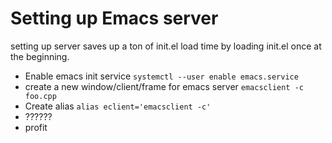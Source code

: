 # Setting up Emacs server
setting up server saves up a ton of init.el load time by loading init.el once at the beginning.
* Enable emacs init service
  ```systemctl --user enable emacs.service```
* create a new window/client/frame for emacs server
  ```emacsclient -c foo.cpp```
* Create alias
  ```alias eclient='emacsclient -c'```
* ??????
* profit
